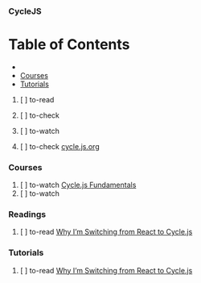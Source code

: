 ### CycleJS

# Table of Contents
<!-- MarkdownTOC depth=4 -->
  - [](#)
  - [Courses](#courses)
  - [Tutorials](#tutorials)
<!-- /MarkdownTOC -->

  1. [ ] to-read []()
  1. [ ] to-check []()
  1. [ ] to-watch []()

  1. [ ] to-check [cycle.js.org](https://cycle.js.org/)

### Courses

  1. [ ] to-watch [Cycle.js Fundamentals](https://egghead.io/courses/cycle-js-fundamentals)
  1. [ ] to-watch []()  

### Readings

  1. [ ] to-read [Why I’m Switching from React to Cycle.js](https://www.sitepoint.com/switching-from-react-to-cycle-js/)

### Tutorials

  1. [ ] to-read [Why I’m Switching from React to Cycle.js](https://www.sitepoint.com/switching-from-react-to-cycle-js/)
